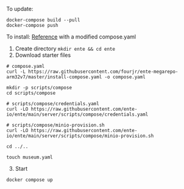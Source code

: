 To update:
```
docker-compose build --pull
docker-compose push
```

To install:
[Reference](https://github.com/ente-io/ente/blob/main/server/docs/docker.md) with a modified compose.yaml
1. Create directory
```mkdir ente && cd ente```
2. Download starter files
```
# compose.yaml
curl -L https://raw.githubusercontent.com/fourjr/ente-megarepo-arm32v7/master/install-compose.yaml -o compose.yaml

mkdir -p scripts/compose
cd scripts/compose

# scripts/compose/credentials.yaml
curl -LO https://raw.githubusercontent.com/ente-io/ente/main/server/scripts/compose/credentials.yaml

# scripts/compose/minio-provision.sh
curl -LO https://raw.githubusercontent.com/ente-io/ente/main/server/scripts/compose/minio-provision.sh

cd ../..

touch museum.yaml
```
3. Start
``` 
docker compose up
```

